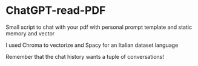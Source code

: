 # ChatGPT-read-PDF
Small script to chat with your pdf with personal prompt template and static memory and vector

I used Chroma to vectorize and Spacy for an Italian dataset language

Remember that the chat history wants a tuple of conversations!
